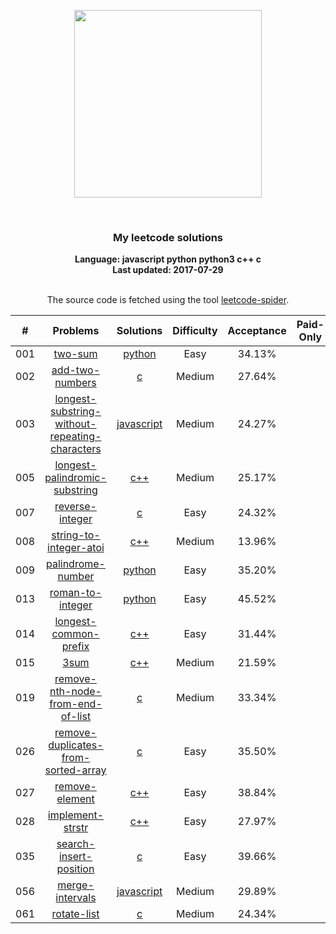 <p align="center"><img width="300" src="https://raw.githubusercontent.com/Ma63d/leetcode-spider/master/img/site-logo.png"></p>
<p align="center">
    <img src="https://img.shields.io/badge/Solved/Total(Locked)-17/573(107)-green.svg?style=flat-square" alt="">
    <img src="https://img.shields.io/badge/Hard-0-blue.svg?style=flat-square" alt="">
    <img src="https://img.shields.io/badge/Medium-8-blue.svg?style=flat-square" alt="">
    <img src="https://img.shields.io/badge/Easy-9-blue.svg?style=flat-square" alt="">
</p>
<h3 align="center">My leetcode solutions</h3>

<p align="center">
    <b>Language: javascript python python3 c++ c</b>
    <br>
    <b>Last updated: 2017-07-29</b>
    <br><br>
</p>
<!--请保留下面这行信息，让更多用户了解到这个小爬虫，衷心感谢您的支持-->
<p align="center">The source code is fetched using the tool <a href="https://github.com/Ma63d/leetcode-spider">leetcode-spider</a>.</p>

| # | Problems | Solutions | Difficulty | Acceptance | Paid-Only
|:--:|:-----:|:---------:|:----:|:----:|:----:|
|001|[two-sum](https://leetcode.com/problems/two-sum/)| [python](.&#x2F;solutions&#x2F;001.two-sum&#x2F;two-sum.py)|Easy|34.13%||
|002|[add-two-numbers](https://leetcode.com/problems/add-two-numbers/)| [c](.&#x2F;solutions&#x2F;002.add-two-numbers&#x2F;add-two-numbers.c)|Medium|27.64%||
|003|[longest-substring-without-repeating-characters](https://leetcode.com/problems/longest-substring-without-repeating-characters/)| [javascript](.&#x2F;solutions&#x2F;003.longest-substring-without-repeating-characters&#x2F;longest-substring-without-repeating-characters.js)|Medium|24.27%||
|005|[longest-palindromic-substring](https://leetcode.com/problems/longest-palindromic-substring/)| [c++](.&#x2F;solutions&#x2F;005.longest-palindromic-substring&#x2F;longest-palindromic-substring.cpp)|Medium|25.17%||
|007|[reverse-integer](https://leetcode.com/problems/reverse-integer/)| [c](.&#x2F;solutions&#x2F;007.reverse-integer&#x2F;reverse-integer.c)|Easy|24.32%||
|008|[string-to-integer-atoi](https://leetcode.com/problems/string-to-integer-atoi/)| [c++](.&#x2F;solutions&#x2F;008.string-to-integer-atoi&#x2F;string-to-integer-atoi.cpp)|Medium|13.96%||
|009|[palindrome-number](https://leetcode.com/problems/palindrome-number/)| [python](.&#x2F;solutions&#x2F;009.palindrome-number&#x2F;palindrome-number.py)|Easy|35.20%||
|013|[roman-to-integer](https://leetcode.com/problems/roman-to-integer/)| [python](.&#x2F;solutions&#x2F;013.roman-to-integer&#x2F;roman-to-integer.py)|Easy|45.52%||
|014|[longest-common-prefix](https://leetcode.com/problems/longest-common-prefix/)| [c++](.&#x2F;solutions&#x2F;014.longest-common-prefix&#x2F;longest-common-prefix.cpp)|Easy|31.44%||
|015|[3sum](https://leetcode.com/problems/3sum/)| [c++](.&#x2F;solutions&#x2F;015.3sum&#x2F;3sum.cpp)|Medium|21.59%||
|019|[remove-nth-node-from-end-of-list](https://leetcode.com/problems/remove-nth-node-from-end-of-list/)| [c](.&#x2F;solutions&#x2F;019.remove-nth-node-from-end-of-list&#x2F;remove-nth-node-from-end-of-list.c)|Medium|33.34%||
|026|[remove-duplicates-from-sorted-array](https://leetcode.com/problems/remove-duplicates-from-sorted-array/)| [c](.&#x2F;solutions&#x2F;026.remove-duplicates-from-sorted-array&#x2F;remove-duplicates-from-sorted-array.c)|Easy|35.50%||
|027|[remove-element](https://leetcode.com/problems/remove-element/)| [c++](.&#x2F;solutions&#x2F;027.remove-element&#x2F;remove-element.cpp)|Easy|38.84%||
|028|[implement-strstr](https://leetcode.com/problems/implement-strstr/)| [c++](.&#x2F;solutions&#x2F;028.implement-strstr&#x2F;implement-strstr.cpp)|Easy|27.97%||
|035|[search-insert-position](https://leetcode.com/problems/search-insert-position/)| [c](.&#x2F;solutions&#x2F;035.search-insert-position&#x2F;search-insert-position.c)|Easy|39.66%||
|056|[merge-intervals](https://leetcode.com/problems/merge-intervals/)| [javascript](.&#x2F;solutions&#x2F;056.merge-intervals&#x2F;merge-intervals.js)|Medium|29.89%||
|061|[rotate-list](https://leetcode.com/problems/rotate-list/)| [c](.&#x2F;solutions&#x2F;061.rotate-list&#x2F;rotate-list.c)|Medium|24.34%||

